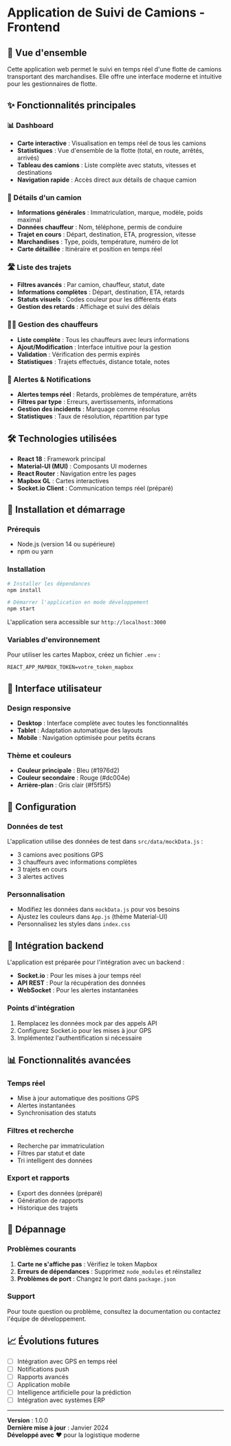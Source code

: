 # Application de Suivi de Camions - Frontend

## 🚚 Vue d'ensemble

Cette application web permet le suivi en temps réel d'une flotte de camions transportant des marchandises. Elle offre une interface moderne et intuitive pour les gestionnaires de flotte.

## ✨ Fonctionnalités principales

### 📊 Dashboard
- **Carte interactive** : Visualisation en temps réel de tous les camions
- **Statistiques** : Vue d'ensemble de la flotte (total, en route, arrêtés, arrivés)
- **Tableau des camions** : Liste complète avec statuts, vitesses et destinations
- **Navigation rapide** : Accès direct aux détails de chaque camion

### 🚛 Détails d'un camion
- **Informations générales** : Immatriculation, marque, modèle, poids maximal
- **Données chauffeur** : Nom, téléphone, permis de conduire
- **Trajet en cours** : Départ, destination, ETA, progression, vitesse
- **Marchandises** : Type, poids, température, numéro de lot
- **Carte détaillée** : Itinéraire et position en temps réel

### 🛣️ Liste des trajets
- **Filtres avancés** : Par camion, chauffeur, statut, date
- **Informations complètes** : Départ, destination, ETA, retards
- **Statuts visuels** : Codes couleur pour les différents états
- **Gestion des retards** : Affichage et suivi des délais

### 👨‍💼 Gestion des chauffeurs
- **Liste complète** : Tous les chauffeurs avec leurs informations
- **Ajout/Modification** : Interface intuitive pour la gestion
- **Validation** : Vérification des permis expirés
- **Statistiques** : Trajets effectués, distance totale, notes

### 🚨 Alertes & Notifications
- **Alertes temps réel** : Retards, problèmes de température, arrêts
- **Filtres par type** : Erreurs, avertissements, informations
- **Gestion des incidents** : Marquage comme résolus
- **Statistiques** : Taux de résolution, répartition par type

## 🛠️ Technologies utilisées

- **React 18** : Framework principal
- **Material-UI (MUI)** : Composants UI modernes
- **React Router** : Navigation entre les pages
- **Mapbox GL** : Cartes interactives
- **Socket.io Client** : Communication temps réel (préparé)

## 🚀 Installation et démarrage

### Prérequis
- Node.js (version 14 ou supérieure)
- npm ou yarn

### Installation
```bash
# Installer les dépendances
npm install

# Démarrer l'application en mode développement
npm start
```

L'application sera accessible sur `http://localhost:3000`

### Variables d'environnement
Pour utiliser les cartes Mapbox, créez un fichier `.env` :
```
REACT_APP_MAPBOX_TOKEN=votre_token_mapbox
```

## 📱 Interface utilisateur

### Design responsive
- **Desktop** : Interface complète avec toutes les fonctionnalités
- **Tablet** : Adaptation automatique des layouts
- **Mobile** : Navigation optimisée pour petits écrans

### Thème et couleurs
- **Couleur principale** : Bleu (#1976d2)
- **Couleur secondaire** : Rouge (#dc004e)
- **Arrière-plan** : Gris clair (#f5f5f5)

## 🔧 Configuration

### Données de test
L'application utilise des données de test dans `src/data/mockData.js` :
- 3 camions avec positions GPS
- 3 chauffeurs avec informations complètes
- 3 trajets en cours
- 3 alertes actives

### Personnalisation
- Modifiez les données dans `mockData.js` pour vos besoins
- Ajustez les couleurs dans `App.js` (thème Material-UI)
- Personnalisez les styles dans `index.css`

## 🔌 Intégration backend

L'application est préparée pour l'intégration avec un backend :
- **Socket.io** : Pour les mises à jour temps réel
- **API REST** : Pour la récupération des données
- **WebSocket** : Pour les alertes instantanées

### Points d'intégration
1. Remplacez les données mock par des appels API
2. Configurez Socket.io pour les mises à jour GPS
3. Implémentez l'authentification si nécessaire

## 📊 Fonctionnalités avancées

### Temps réel
- Mise à jour automatique des positions GPS
- Alertes instantanées
- Synchronisation des statuts

### Filtres et recherche
- Recherche par immatriculation
- Filtres par statut et date
- Tri intelligent des données

### Export et rapports
- Export des données (préparé)
- Génération de rapports
- Historique des trajets

## 🐛 Dépannage

### Problèmes courants
1. **Carte ne s'affiche pas** : Vérifiez le token Mapbox
2. **Erreurs de dépendances** : Supprimez `node_modules` et réinstallez
3. **Problèmes de port** : Changez le port dans `package.json`

### Support
Pour toute question ou problème, consultez la documentation ou contactez l'équipe de développement.

## 📈 Évolutions futures

- [ ] Intégration avec GPS en temps réel
- [ ] Notifications push
- [ ] Rapports avancés
- [ ] Application mobile
- [ ] Intelligence artificielle pour la prédiction
- [ ] Intégration avec systèmes ERP

---

**Version** : 1.0.0  
**Dernière mise à jour** : Janvier 2024  
**Développé avec** ❤️ pour la logistique moderne 
